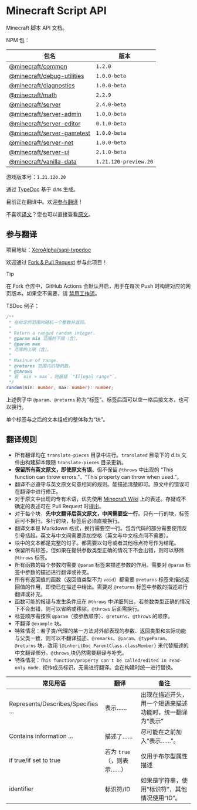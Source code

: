 # Minecraft Script API

Minecraft 脚本 API 文档。

<!-- summary start -->

NPM 包：

|包名|版本|
| - | - |
|[@minecraft/common](https://www.npmjs.com/package/@minecraft/common)|`1.2.0`|
|[@minecraft/debug-utilities](https://www.npmjs.com/package/@minecraft/debug-utilities)|`1.0.0-beta`|
|[@minecraft/diagnostics](https://www.npmjs.com/package/@minecraft/diagnostics)|`1.0.0-beta`|
|[@minecraft/math](https://www.npmjs.com/package/@minecraft/math)|`2.2.9`|
|[@minecraft/server](https://www.npmjs.com/package/@minecraft/server)|`2.4.0-beta`|
|[@minecraft/server-admin](https://www.npmjs.com/package/@minecraft/server-admin)|`1.0.0-beta`|
|[@minecraft/server-editor](https://www.npmjs.com/package/@minecraft/server-editor)|`0.1.0-beta`|
|[@minecraft/server-gametest](https://www.npmjs.com/package/@minecraft/server-gametest)|`1.0.0-beta`|
|[@minecraft/server-net](https://www.npmjs.com/package/@minecraft/server-net)|`1.0.0-beta`|
|[@minecraft/server-ui](https://www.npmjs.com/package/@minecraft/server-ui)|`2.1.0-beta`|
|[@minecraft/vanilla-data](https://www.npmjs.com/package/@minecraft/vanilla-data)|`1.21.120-preview.20`|

游戏版本号：`1.21.120.20`

<!-- summary end -->

通过 [TypeDoc](https://typedoc.org/) 基于 d.ts 生成。

目前正在翻译中。欢迎[参与翻译](#参与翻译)！

不喜欢[译文](https://projectxero.top/sapi/)？您也可以直接查看[原文](https://projectxero.top/sapi/original/)。

## 参与翻译

项目地址：[XeroAlpha/sapi-typedoc](https://github.com/XeroAlpha/sapi-typedoc)

欢迎通过 [Fork & Pull Request](https://docs.github.com/zh/pull-requests/collaborating-with-pull-requests/getting-started/about-collaborative-development-models) 参与此项目！

> [!TIP]
> 在 Fork 仓库中，GitHub Actions 会默认开启，用于在每次 Push 时构建对应的网页版本。如果您不需要，请 [禁用工作流](https://docs.github.com/zh/actions/using-workflows/disabling-and-enabling-a-workflow)。

TSDoc 例子：
```ts
/**
 * 在给定的范围内随机一个整数并返回。
 * 
 * Return a ranged random integer.
 * @param min 范围的下限（含）。
 * @param max
 * 范围的上限（含）。
 * 
 * Maxinum of range.
 * @returns 范围内的随机数。
 * @throws
 * 若 `min > max`，则报错 `"Illegal range"`。
 */
random(min: number, max: number): number;
```
上述例子中 `@param`、`@returns` 称为“标签”。标签后面可以空一格后接文本，也可以换行。

单个标签与之后的文本组成的整体称为“块”。

## 翻译规则

- 所有翻译均在 `translate-pieces` 目录中进行。`translated` 目录下的 d.ts 文件由构建脚本跟随 `translate-pieces` 目录更新。
- **保留所有英文原文，即使原文有误**。但不保留 `@throws` 中出现的 “This function can throw errors.”、“This property can throw when used.”。
- 翻译不必遵守与英文原文句意相同的规则。能描述清楚即可。原文中的错误可在翻译中进行修正。
- 对于原文中出现的专有术语，优先使用 [Minecraft Wiki](https://minecraft.fandom.com/zh/wiki/Minecraft_Wiki) 上的表述。存疑或不确定的表述可在 Pull Request 时提出。
- 对于每个块，**先中文翻译后英文原文，中间需要空一行**。只有一行的块，标签后可不换行。多行的块，标签后必须直接换行。
- 翻译文本是 Markdown 格式，换行需要空一行。包含代码的部分需要使用反引号括起。英文与中文间需要添加空格（英文与中文标点间不需要）。
- 块中的文本都是完整的句子。都需要以句号或者其他标点符号作为结尾。
- 保留所有标签，但如果在提供参数类型正确的情况下不会出错，则可以移除 `@throws` 标签。
- 所有函数的每个参数均需要 `@param` 标签来描述参数的作用。需要对 `@param` 标签中参数的描述进行翻译或补充。
- 所有有返回值的函数（返回值类型不为 `void`）都需要 `@returns` 标签来描述返回值的作用，即使已在描述中给出。需要对 `@returns` 标签中参数的描述进行翻译或补充。
- 函数可能的报错与发生条件应在 `@throws` 中详细列出。若参数类型正确的情况下不会出错，则可以省略或移除。`@throws` 后面需换行。
- 标签顺序需按照 `@param`（按参数顺序）、`@returns`、`@throws` 的顺序。
- 不翻译 `@example` 块。
- 特殊情况：若子类/代理的某一方法对外部表现的参数、返回类型和实际功能与父类一致，则可以不翻译描述、`@remarks`、`@param`、`@typeParam`、`@returns` 块，改用 `{@inheritDoc ParentClass.classMember}` 来代替描述的中文翻译部分。`@throws` 块仍然需要翻译与补充。
- 特殊情况：`This function/property can't be called/edited in read-only mode.` 视作成员标识，无需进行翻译。会在构建时统一进行替换。

|常见用语|翻译|备注|
| - | - | - |
|Represents/Describes/Specifies ...|表示……|出现在描述开头，用一个短语来描述功能时，统一翻译为“表示”|
|Contains information ...|描述了……|尽可能在之前加入“表示……”。|
|if true/if set to true|若为 `true`（，则表示……）|仅用于布尔型属性描述|
|identifier|标识符/ID|如果是字符串，使用“标识符”，其他情况使用“ID”。|
